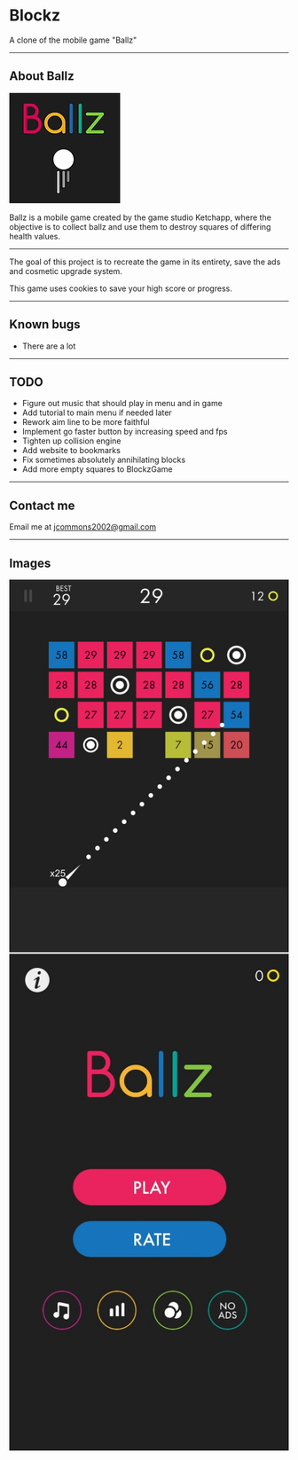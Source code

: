 # Blockz
A clone of the mobile game "Ballz"

-------------------------------------

## About Ballz

![Ballz logo](ref_imgs/ballz_logo.jpg)

Ballz is a mobile game created by the game studio Ketchapp, 
where the objective is to collect ballz and use them to 
destroy squares of differing health values.

-------------------------------------

The goal of this project is to recreate the game in its 
entirety, save the ads and cosmetic upgrade system.

This game uses cookies to save your high score or progress.

-------------------------------------

## Known bugs
* There are a lot


-------------------------------------

## TODO
* Figure out music that should play in menu and in game
* Add tutorial to main menu if needed later
* Rework aim line to be more faithful
* Implement go faster button by increasing speed and fps
* Tighten up collision engine
* Add website to bookmarks
* Fix sometimes absolutely annihilating blocks
* Add more empty squares to BlockzGame

-------------------------------------
## Contact me
Email me at <jcommons2002@gmail.com>

-------------------------------------
## Images

![Gameplay](ref_imgs/ballzimg.jpg)
![Homescreen](ref_imgs/ballz_homescreen.jpg)